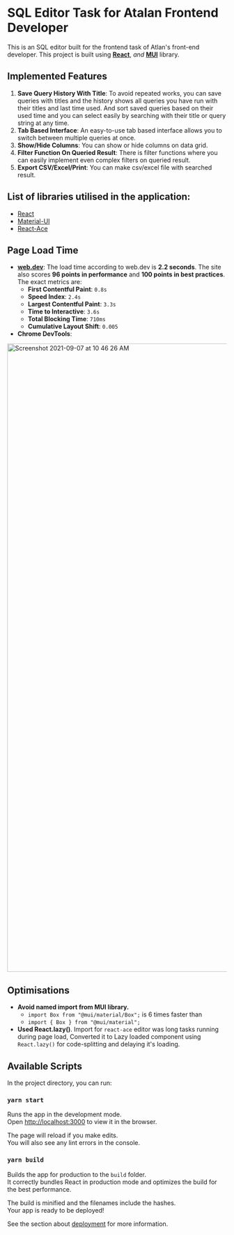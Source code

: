 # SQL Editor Task for Atalan Frontend Developer
This is an SQL editor built for the frontend task of Atlan's front-end developer. This project is built using **[React](https://reactjs.org/)**, _and_ **[MUI](https://mui.com/)** library.

## Implemented Features
1. **Save Query History With Title**: To avoid repeated works, you can save queries with titles and the history shows all queries you have run with their titles and last time used.
And sort saved queries based on their used time and you can select easily by searching with their title or query string at any time.
2. **Tab Based Interface**: An easy-to-use tab based interface allows you to switch between multiple queries at once.
3. **Show/Hide Columns**: You can show or hide columns on data grid.
4. **Filter Function On Queried Result**: There is filter functions where you can easily implement even complex filters on queried result.
5. **Export CSV/Excel/Print**: You can make csv/excel file with searched result.


## List of libraries utilised in the application:
- [React](https://reactjs.org/)
- [Material-UI](https://mui.com/)
- [React-Ace](https://github.com/securingsincity/react-ace)

## Page Load Time
- **[web.dev](https://web.dev/measure)**: The load time according to web.dev is **2.2 seconds**. The site also scores **96 points in performance** and **100 points in best practices**. The exact metrics are:
  - **First Contentful Paint**: `0.8s`
  - **Speed Index**: `2.4s`
  - **Largest Contentful Paint**: `3.3s`
  - **Time to Interactive**: `3.6s`
  - **Total Blocking Time**: `710ms`
  - **Cumulative Layout Shift**: `0.005`
- **Chrome DevTools**: 
<img width="1440" alt="Screenshot 2021-09-07 at 10 46 26 AM" src="">


## Optimisations
- **Avoid named import from MUI library.**
  - `import Box from "@mui/material/Box";` is 6 times faster than 
  - `import { Box } from "@mui/material";`
- **Used React.lazy()**. Import for `react-ace` editor was long tasks running during page load, Converted it to Lazy loaded component using `React.lazy()` for code-splitting and delaying it's loading.


## Available Scripts

In the project directory, you can run:

### `yarn start`

Runs the app in the development mode.\
Open [http://localhost:3000](http://localhost:3000) to view it in the browser.

The page will reload if you make edits.\
You will also see any lint errors in the console.

### `yarn build`

Builds the app for production to the `build` folder.\
It correctly bundles React in production mode and optimizes the build for the best performance.

The build is minified and the filenames include the hashes.\
Your app is ready to be deployed!

See the section about [deployment](https://facebook.github.io/create-react-app/docs/deployment) for more information.